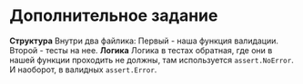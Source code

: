 # Дополнительное задание 
**Структура**
Внутри два файлика:
 Первый - наша функция валидации. 
 Второй - тесты на нее. 
**Логика**
Логика в тестах обратная, где они в нашей функции проходить не должны, там используется `assert.NoError`. И наоборот, в валидных `assert.Error`.
